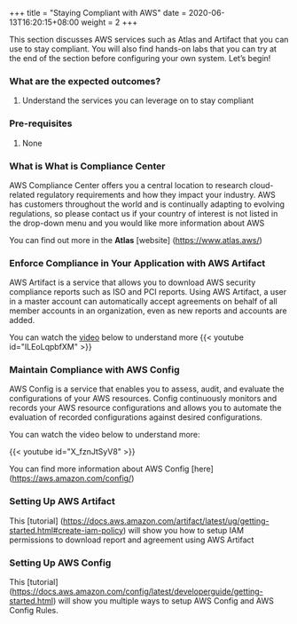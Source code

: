 +++
title = "Staying Compliant with AWS"
date =  2020-06-13T16:20:15+08:00
weight = 2
+++

This section discusses AWS services such as Atlas and Artifact that you can use to stay compliant. You will also find hands-on labs that you can try at the end of the section before configuring your own system. Let’s begin!

### What are the expected outcomes?

1. Understand the services you can leverage on to stay compliant

### Pre-requisites

1. None

### What is What is Compliance Center

AWS Compliance Center offers you a central location to research cloud-related regulatory requirements and how they impact your industry. AWS has customers throughout the world and is continually adapting to evolving regulations, so please contact us if your country of interest is not listed in the drop-down menu and you would like more information about AWS

You can find out more in the **Atlas** [website] (https://www.atlas.aws/)


### Enforce Compliance in Your Application with AWS Artifact

AWS Artifact is a service that allows you to download AWS security compliance reports such as ISO and PCI reports. Using AWS Artifact, a user in a master account can automatically accept agreements on behalf of all member accounts in an organization, even as new reports and accounts are added.

You can watch the [video](https://www.youtube.com/watch?v=ILEoLqpbfXM) below to understand more
{{< youtube id="ILEoLqpbfXM" >}}

### Maintain Compliance with AWS Config

AWS Config is a service that enables you to assess, audit, and evaluate the configurations of your AWS resources. Config continuously monitors and records your AWS resource configurations and allows you to automate the evaluation of recorded configurations against desired configurations. 

You can watch the video below to understand more:

{{< youtube id="X_fznJtSyV8" >}}

You can find more information about AWS Config [here] (https://aws.amazon.com/config/)

### Setting Up AWS Artifact

This [tutorial] (https://docs.aws.amazon.com/artifact/latest/ug/getting-started.html#create-iam-policy) will show you how to setup IAM permissions to download report and agreement using AWS Artifact

### Setting Up AWS Config

This [tutorial] (https://docs.aws.amazon.com/config/latest/developerguide/getting-started.html) will show you multiple ways to setup AWS Config and AWS Config Rules.

